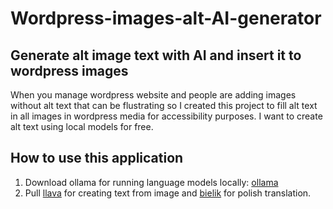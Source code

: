 # Wordpress-images-alt-AI-generator

## Generate alt image text with AI and insert it to wordpress images
When you manage wordpress website and people are adding images without alt text that can be flustrating so I created this project to fill alt text in all images in wordpress media for accessibility purposes. I want to create alt text using local models for free.


## How to use this application
1. Download ollama for running language models locally: [ollama](https://github.com/ollama/ollama/tree/main)
2. Pull [llava](https://ollama.com/library/llava) for creating text from image and [bielik](https://ollama.com/mwiewior/bielik) for polish translation.
